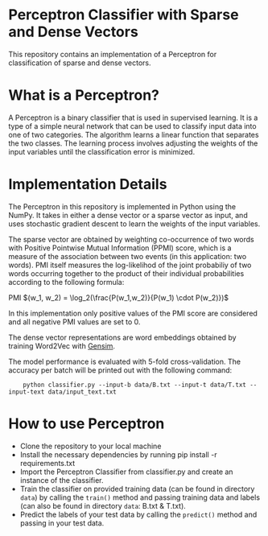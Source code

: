 # Perceptron Classifier with Sparse and Dense Vectors
This repository contains an implementation of a Perceptron for classification of sparse and dense vectors.

# What is a Perceptron?
A Perceptron is a binary classifier that is used in supervised learning. It is a type of a simple neural network that can be used to classify input data into one of two categories. The algorithm learns a linear function that separates the two classes. The learning process involves adjusting the weights of the input variables until the classification error is minimized.

# Implementation Details
The Perceptron in this repository is implemented in Python using the NumPy. It takes in either a dense vector or a sparse vector as input, and uses stochastic gradient descent to learn the weights of the input variables.


The sparse vector are obtained by weighting co-occurrence of two words with Positive Pointwise Mutual Information (PPMI) score, which is a measure of the association between two events (in this application: two words). PMI itself measures the log-likelihod of the joint probabiliy of two words occurring together to the product of their individual probabilities according to the following formula:

PMI $(w_1, w_2) = \log_2(\frac{P(w_1,w_2)}{P(w_1) \cdot P(w_2)})$

In this implementation only positive values of the PMI score are considered and all negative PMI values are set to 0.

The dense vector representations are word embeddings obtained by training Word2Vec with [Gensim](https://radimrehurek.com/gensim/models/word2vec.html).

The model performance is evaluated with 5-fold cross-validation. The accuracy per batch will be printed out with the following command:

        python classifier.py --input-b data/B.txt --input-t data/T.txt --input-text data/input_text.txt

# How to use Perceptron 
- Clone the repository to your local machine
- Install the necessary dependencies by running pip install -r requirements.txt
- Import the Perceptron Classifier from classifier.py and create an instance of the classifier.
- Train the classifier on provided training data (can be found in directory `data`) by calling the `train()` method and passing training data and labels (can also be found in directory `data`: B.txt & T.txt).
- Predict the labels of your test data by calling the `predict()` method and passing in your test data.